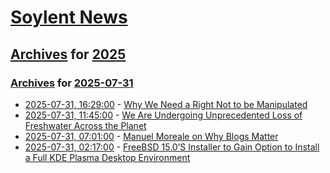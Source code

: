 # [Soylent News](../../../README.md)

## [Archives](../../index.md) for [2025](../index.md)

### [Archives](../../index.md) for [2025-07-31](index.md)

* [2025-07-31, 16:29:00](https://soylentnews.org/article.pl?sid=25/07/30/0133228&from=rss) - [Why We Need a Right Not to be Manipulated](https://soylentnews.org/article.pl?sid=25/07/30/0133228&from=rss)
* [2025-07-31, 11:45:00](https://soylentnews.org/article.pl?sid=25/07/30/0127251&from=rss) - [We Are Undergoing Unprecedented Loss of Freshwater Across the Planet](https://soylentnews.org/article.pl?sid=25/07/30/0127251&from=rss)
* [2025-07-31, 07:01:00](https://soylentnews.org/article.pl?sid=25/07/30/0121254&from=rss) - [Manuel Moreale on Why Blogs Matter](https://soylentnews.org/article.pl?sid=25/07/30/0121254&from=rss)
* [2025-07-31, 02:17:00](https://soylentnews.org/article.pl?sid=25/07/30/0113232&from=rss) - [FreeBSD 15.0’S Installer to Gain Option to Install a Full KDE Plasma Desktop Environment](https://soylentnews.org/article.pl?sid=25/07/30/0113232&from=rss)
